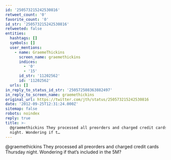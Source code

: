 ```yaml
---
id: '250573215242530816'
retweet_count: '0'
favorite_count: '0'
id_str: '250573215242530816'
retweeted: false
entities:
  hashtags: []
  symbols: []
  user_mentions:
    - name: GraemeThickins
      screen_name: graemethickins
      indices:
        - '0'
        - '15'
      id_str: '11202562'
      id: '11202562'
  urls: []
in_reply_to_status_id_str: '250572508363882497'
in_reply_to_screen_name: graemethickins
original_url: https://twitter.com/jth/status/250573215242530816
date: '2012-09-25T12:31:24.000Z'
sitemap: false
robots: noindex
reply: true
title: >-
  @graemethickins They processed all preorders and charged credit cards Thursday
  night. Wondering if t…
---
```


@graemethickins They processed all preorders and charged credit cards Thursday night. Wondering if that’s included in the 5M?